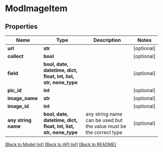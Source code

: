 # ModImageItem


## Properties
Name | Type | Description | Notes
------------ | ------------- | ------------- | -------------
**url** | **str** |  | [optional] 
**collect** | **bool** |  | [optional] 
**field** | **bool, date, datetime, dict, float, int, list, str, none_type** |  | [optional] 
**pic_id** | **int** |  | [optional] 
**image_name** | **str** |  | [optional] 
**image_id** | **int** |  | [optional] 
**any string name** | **bool, date, datetime, dict, float, int, list, str, none_type** | any string name can be used but the value must be the correct type | [optional]

[[Back to Model list]](../README.md#documentation-for-models) [[Back to API list]](../README.md#documentation-for-api-endpoints) [[Back to README]](../README.md)


